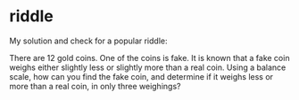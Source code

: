# riddle
My solution and check for a popular riddle:

There are 12 gold coins. One of the coins is fake. It is known that a fake coin weighs either
slightly less or slightly more than a real coin. Using a balance scale, how can you find the fake coin,
and determine if it weighs less or more than a real coin, in only three weighings?
